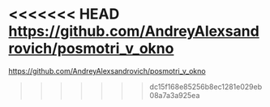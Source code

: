 <<<<<<< HEAD
https://github.com/AndreyAlexsandrovich/posmotri_v_okno
=======
https://github.com/AndreyAlexsandrovich/posmotri_v_okno
>>>>>>> dc15f168e85256b8ec1281e029eb08a7a3a925ea

